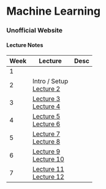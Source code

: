 # Machine Learning
### Unofficial Website

#### Lecture Notes
| Week | Lecture | Desc| 
| ---- | -------- | ----|
|1| | |
|2 | Intro / Setup <br>[Lecture 2](ML-Lecture2.ipynb)||
|3|[Lecture 3](ML-Lecture3.1.ipynb) <br>[Lecture 4](ML-Lecture3.2-public.ipynb)||
|4 | [Lecture 5](ML-Lecture4.1.ipynb)<br>[Lecture 6](ML-Lecture4.2.ipynb)|
|5|[Lecture 7](ML-Lecture5.1.ipynb)<br>[Lecture 8](ML-Lecture5.2.ipynb)|
|6|[Lecture 9]()<br>[Lecture 10]()|
|7|[Lecture 11]()<br>[Lecture 12]()|

